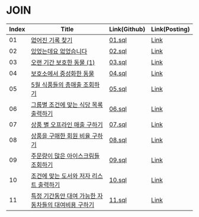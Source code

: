 # JOIN

| Index | Title | Link(Github) | Link(Posting) |
|----|----|----|----|
| 01 | [없어진 기록 찾기](https://school.programmers.co.kr/learn/courses/30/lessons/59042) | [01.sql](https://github.com/2384320/Programmers-Algorithm/tree/main/SQL/JOIN/01.sql) | [Link](https://swift-badge-161.notion.site/SQL-JOIN-01-b086794256d74f6d91da23e2789d55c0) |
| 02 | [있었는데요 없었습니다](https://school.programmers.co.kr/learn/courses/30/lessons/59043) | [02.sql](https://github.com/2384320/Programmers-Algorithm/tree/main/SQL/JOIN/02.sql) | [Link]() |
| 03 | [오랜 기간 보호한 동물 (1)](https://school.programmers.co.kr/learn/courses/30/lessons/59044) | [03.sql](https://github.com/2384320/Programmers-Algorithm/tree/main/SQL/JOIN/03.sql) | [Link]() |
| 04 | [보호소에서 중성화한 동물](https://school.programmers.co.kr/learn/courses/30/lessons/59045) | [04.sql](https://github.com/2384320/Programmers-Algorithm/tree/main/SQL/JOIN/04.sql) | [Link]() |
| 05 | [5월 식품들의 총매출 조회하기](https://school.programmers.co.kr/learn/courses/30/lessons/131117) | [05.sql](https://github.com/2384320/Programmers-Algorithm/tree/main/SQL/JOIN/05.sql) | [Link]() |
| 06 | [그룹별 조건에 맞는 식당 목록 출력하기](https://school.programmers.co.kr/learn/courses/30/lessons/131124) | [06.sql](https://github.com/2384320/Programmers-Algorithm/tree/main/SQL/JOIN/06.sql) | [Link]() |
| 07 | [상품 별 오프라인 매출 구하기](https://school.programmers.co.kr/learn/courses/30/lessons/131533) | [07.sql](https://github.com/2384320/Programmers-Algorithm/tree/main/SQL/JOIN/07.sql) | [Link]() |
| 08 | [상품을 구매한 회원 비율 구하기](https://school.programmers.co.kr/learn/courses/30/lessons/131534) | [08.sql](https://github.com/2384320/Programmers-Algorithm/tree/main/SQL/JOIN/08.sql) | [Link]() |
| 09 | [주문량이 많은 아이스크림들 조회하기](https://school.programmers.co.kr/learn/courses/30/lessons/133027) | [09.sql](https://github.com/2384320/Programmers-Algorithm/tree/main/SQL/JOIN/09.sql) | [Link]() |
| 10 | [조건에 맞는 도서와 저자 리스트 출력하기](https://school.programmers.co.kr/learn/courses/30/lessons/144854) | [10.sql](https://github.com/2384320/Programmers-Algorithm/tree/main/SQL/JOIN/10.sql) | [Link]() |
| 11 | [특정 기간동안 대여 가능한 자동차들의 대여비용 구하기](https://school.programmers.co.kr/learn/courses/30/lessons/157339) | [11.sql](https://github.com/2384320/Programmers-Algorithm/tree/main/SQL/JOIN/11.sql) | [Link]() |